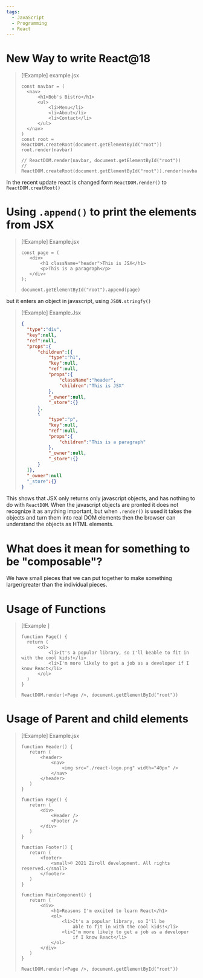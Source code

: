 ```yaml
---
tags:
  - JavaScript
  - Programming
  - React
---
```

# New Way to write React@18

> [!Example] example.jsx
>```JS
>const navbar = (
>	<nav>
>		<h1>Bob's Bistro</h1>
>		<ul>
>			<li>Menu</li>
>			<li>About</li>
>			<li>Contact</li>
>		</ul>
>	</nav>
>)
>const root = ReactDOM.createRoot(document.getElementById("root"))
>root.render(navbar)
>
>// ReactDOM.render(navbar, document.getElementById("root"))
>// ReactDOM.createRoot(document.getElementById("root")).render(navbar)
>

In the recent update react is changed form ```ReactDOM.render()``` to ```ReactDOM.creatRoot()```

# Using ```.append()``` to print the elements from JSX


>[!Example] Example.jsx
>```JS
>const page = (
>    <div>
>        <h1 className="header">This is JSX</h1>
>        <p>This is a paragraph</p>
>    </div>
>);
>
>document.getElementById("root").append(page)


but it enters an object in javascript, using ```JSON.stringfy()``` 

>[!Example] Example.Jsx
>```JSON
>{
>	"type":"div",
>	"key":null,
>	"ref":null,
>	"props":{
>		"children":[{
>			"type":"h1",
>			"key":null,
>			"ref":null,
>			"props":{
>				"className":"header",
>				"children":"This is JSX"
>			},
>			"_owner":null,
>			"_store":{}
>		},
>		{
>			"type":"p",
>			"key":null,
>			"ref":null,
>			"props":{
>				"children":"This is a paragraph"
>			},
>			"_owner":null,
>			"_store":{}
>		}
>	]},
>	"_owner":null
>	"_store":{}
>}

This shows that JSX only returns only javascript objects, and has nothing to do with ```ReactDOM```. When the javascript objects are pronted it does not recognize it as anything important, but when ```.render()``` is used it takes the objects and turn them into real DOM elements then the browser can understand the objects as HTML elements. 

# What does it mean for something to be "composable"?

We have small pieces that we can put together to make something
larger/greater than the individual pieces.

# Usage of Functions 
>[!Example ]
>```JS
>function Page() {
>	return (
>		<ol>
>			<li>It's a popular library, so I'll beable to fit in with the cool kids!</li>
>			<li>I'm more likely to get a job as a developer if I know React</li>
>		</ol>
>	)
>}
>
>ReactDOM.render(<Page />, document.getElementById("root"))
>
# Usage of Parent and child elements

>[!Example] Example.jsx
>```Js
>function Header() {
>    return (
>        <header>
>            <nav>
>                <img src="./react-logo.png" width="40px" />
>            </nav>
>        </header>
>    )
>}
>
>function Page() {
>    return (
>        <div>
>            <Header />
>            <Footer />
>        </div>
>    )
>}
>
>function Footer() {
>    return (
>        <footer>
>            <small>© 2021 Ziroll development. All rights reserved.</small>
>        </footer>
>    )
>}
>
>function MainComponent() {
>    return (
>        <div>
>            <h1>Reasons I'm excited to learn React</h1>
>            <ol>
>                <li>It's a popular library, so I'll be
>                    able to fit in with the cool kids!</li>
>                <li>I'm more likely to get a job as a developer
>                    if I know React</li>
>            </ol>
>        </div>
>    )
>}
>
>ReactDOM.render(<Page />, document.getElementById("root"))
>